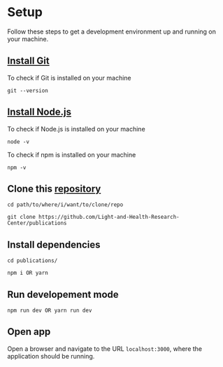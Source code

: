 # Setup

Follow these steps to get a development environment up and running on your machine.

## [Install Git](https://git-scm.com/book/en/v2/Getting-Started-Installing-Git)

  To check if Git is installed on your machine

  ```shell-session
  git --version
  ```

## [Install Node.js](https://nodejs.org/en/download/)

  To check if Node.js is installed on your machine

  ```shell-session
  node -v
  ```

  To check if npm is installed on your machine

  ```shell-session
  npm -v
  ```

## Clone this [repository](https://github.com/Light-and-Health-Research-Center/publications)

  ```shell-session
  cd path/to/where/i/want/to/clone/repo
  ```

  ```shell-session
  git clone https://github.com/Light-and-Health-Research-Center/publications
  ```

## Install dependencies

  ```shell-session
  cd publications/
  ```

  ```shell-session
  npm i OR yarn
  ```

## Run developement mode

  ```shell-session
  npm run dev OR yarn run dev
  ```

## Open app

  Open a browser and navigate to the URL `localhost:3000`, where the application should be running.



